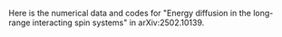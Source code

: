Here is the numerical data and codes for "Energy diffusion in the long-range interacting spin systems" in arXiv:2502.10139.
